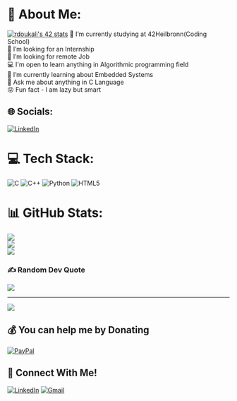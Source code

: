# 💫 About Me:
[![rdoukali's 42 stats](https://badge.mediaplus.ma/binary/rdoukali?1337Badge=off&UM6P=off)](https://github.com/rdoukali)
🔭 I’m currently studying at 42Heilbronn(Coding School)<br>🔎 I’m looking for an Internship <br>🤝 I’m looking for remote Job<br>💻 I'm open to learn anything in Algorithmic programming field<br>🌱 I’m currently learning about Embedded Systems<br>💬 Ask me about anything in C Language<br>😜 Fun fact - I am lazy but smart


## 🌐 Socials:
[![LinkedIn](https://img.shields.io/badge/LinkedIn-%230077B5.svg?logo=linkedin&logoColor=white)](https://linkedin.com/in/rdoukali42) 

# 💻 Tech Stack:
![C](https://img.shields.io/badge/c-%2300599C.svg?style=for-the-badge&logo=c&logoColor=white) ![C++](https://img.shields.io/badge/c++-%2300599C.svg?style=for-the-badge&logo=c%2B%2B&logoColor=white) ![Python](https://img.shields.io/badge/python-3670A0?style=for-the-badge&logo=python&logoColor=ffdd54) ![HTML5](https://img.shields.io/badge/html5-%23E34F26.svg?style=for-the-badge&logo=html5&logoColor=white)
# 📊 GitHub Stats:
![](https://github-readme-stats.vercel.app/api?username=rdoukali42&theme=city_light&hide_border=false&include_all_commits=false&count_private=false)<br/>
![](https://github-readme-streak-stats.herokuapp.com/?user=rdoukali42&theme=city_light&hide_border=false)<br/>
![](https://github-readme-stats.vercel.app/api/top-langs/?username=rdoukali42&theme=city_light&hide_border=false&include_all_commits=false&count_private=false&layout=compact)

### ✍️ Random Dev Quote
![](https://quotes-github-readme.vercel.app/api?type=horizontal&theme=dark)

---
[![](https://visitcount.itsvg.in/api?id=rdoukali42&icon=0&color=0)](https://visitcount.itsvg.in)

  ## 💰 You can help me by Donating
  [![PayPal](https://img.shields.io/badge/PayPal-00457C?style=for-the-badge&logo=paypal&logoColor=white)](https://paypal.me/ReDaRFX) 

  ## 📱 Connect With Me!
[![LinkedIn](https://img.shields.io/badge/-LinkedIn-0e76a8?style=flat-square&logo=linkedin&logoColor=white)](https://www.linkedin.com/in/rdoukali42/)
[![Gmail](https://img.shields.io/badge/-Gmail-d95040?style=flat-square&logo=gmail&logoColor=white)](reda.doukali.farji@gmail.com)
<!-- Proudly created with GPRM ( https://gprm.itsvg.in ) -->
